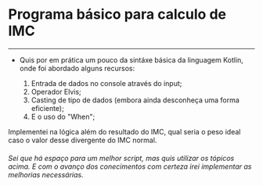# Programa básico para calculo de IMC

---

* Quis por em prática um pouco da sintáxe básica da linguagem Kotlin, 
onde foi abordado alguns recursos:

  1. Entrada de dados no console através do input;
  3. Operador Elvis;
  4. Casting de tipo de dados (embora ainda desconheça uma forma eficiente);
  5. E o uso do "When";


Implementei na lógica além do resultado do IMC, qual seria o peso ideal caso o valor desse divergente do IMC normal.  

###### Sei que há espaço para um melhor script, mas quis utilizar os tópicos acima. E com o avanço dos conecimentos com certeza irei implementar as melhorias necessárias.

